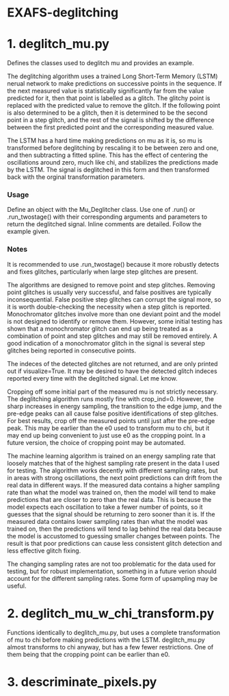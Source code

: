 # EXAFS-deglitching

# 1. deglitch_mu.py

Defines the classes used to deglitch mu and provides an example.  

The deglitching algorithm uses a trained Long Short-Term Memory (LSTM) nerual network to make predictions on successive points in the sequence. If the next measured value is statistically significantly far from the value predicted for it, then that point is labelled as a glitch. The glitchy point is replaced with the predicted value to remove the glitch. If the following point is also determined to be a glitch, then it is determined to be the second point in a step glitch, and the rest of the signal is shifted by the difference between the first predicted point and the corresponding measured value.

The LSTM has a hard time making predictions on mu as it is, so mu is transformed before deglitching by rescaling it to be between zero and one, and then subtracting a fitted spline. This has the effect of centering the oscillations around zero, much like chi, and stabilizes the predictions made by the LSTM. The signal is deglitched in this form and then transformed back with the orginal transformation parameters.

### Usage

Define an object with the Mu_Deglitcher class. Use one of .run() or .run_twostage() with their corresponding arguments and parameters to return the deglitched signal. Inline comments are detailed. Follow the example given.

### Notes

It is recommended to use .run_twostage() because it more robustly detects and fixes glitches, particularly when large step glitches are present.

The algorithms are designed to remove point and step glitches. Removing point glitches is usually very successful, and false positives are typically inconsequential. False positive step glitches can corrupt the signal more, so it is worth double-checking the necessity when a step glitch is reported. Monochromator glitches involve more than one deviant point and the model is not designed to identify or remove them. However, some initial testing has shown that a monochromator glitch can end up being treated as a combination of point and step glitches and may still be removed entirely. A good indication of a monochromator glitch in the signal is several step glitches being reported in consecutive points. 

The indeces of the detected glitches are not returned, and are only printed out if visualize=True. It may be desired to have the detected glitch indeces reported every time with the deglitched signal. Let me know.

Cropping off some initial part of the measured mu is not strictly necessary. The deglitching algorithm runs mostly fine with crop_ind=0. However, the sharp increases in energy sampling, the transition to the edge jump, and the pre-edge peaks can all cause false positive identifications of step glitches. For best results, crop off the measured points until just after the pre-edge peak. This may be earlier than the e0 used to transform mu to chi, but it may end up being convenient to just use e0 as the cropping point. In a future version, the choice of cropping point may be automated.

The machine learning algorithm is trained on an energy sampling rate that loosely matches that of the highest sampling rate present in the data I used for testing. The algorithm works decently with different sampling rates, but in areas with strong oscillations, the next point predictions can drift from the real data in different ways. If the measured data contains a higher sampling rate than what the model was trained on, then the model will tend to make predictions that are closer to zero than the real data. This is because the model expects each oscillation to take a fewer number of points, so it guesses that the signal should be returning to zero sooner than it is. If the measured data contains lower sampling rates than what the model was trained on, then the predictions will tend to lag behind the real data because the model is accustomed to guessing smaller changes between points. The result is that poor predictions can cause less consistent glitch detection and less effective glitch fixing.

The changing sampling rates are not too problematic for the data used for testing, but for robust implementation, something in a future verion should account for the different sampling rates. Some form of upsampling may be useful.


# 2. deglitch_mu_w_chi_transform.py

Functions identically to deglitch_mu.py, but uses a complete transformation of mu to chi before making predictions with the LSTM. deglitch_mu.py almost transforms to chi anyway, but has a few fewer restrictions. One of them being that the cropping point can be earlier than e0.


# 3. descriminate_pixels.py

